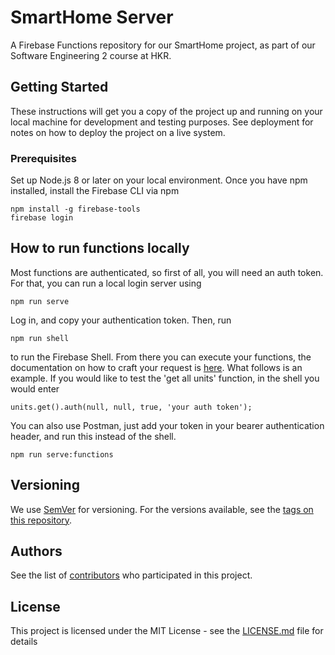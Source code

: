# SmartHome Server

A Firebase Functions repository for our SmartHome project, as part of our Software Engineering 2 course at HKR.

## Getting Started

These instructions will get you a copy of the project up and running on your local machine for development and testing purposes. See deployment for notes on how to deploy the project on a live system.

### Prerequisites

Set up Node.js 8 or later on your local environment. Once you have npm installed, install the Firebase CLI via npm

```
npm install -g firebase-tools
firebase login
```

## How to run functions locally

Most functions are authenticated, so first of all, you will need an auth token. For that, you can run a local login server using
```
npm run serve
```

Log in, and copy your authentication token. Then, run

```
npm run shell
```
to run the Firebase Shell. From there you can execute your functions, the documentation on how to craft your request is [here](https://www.npmjs.com/package/request).
What follows is an example. If you would like to test the 'get all units' function, in the shell you would enter

```
units.get().auth(null, null, true, 'your auth token');
```

You can also use Postman, just add your token in your bearer authentication header, and run this instead of the shell.

```
npm run serve:functions
```

## Versioning

We use [SemVer](http://semver.org/) for versioning. For the versions available, see the [tags on this repository](https://github.com/alassadi/SmartHomeServer/tags). 

## Authors

See the list of [contributors](https://github.com/your/project/contributors) who participated in this project.

## License

This project is licensed under the MIT License - see the [LICENSE.md](LICENSE.md) file for details